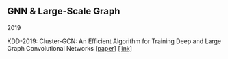## GNN & Large-Scale Graph

2019

KDD-2019: Cluster-GCN: An Efficient Algorithm for Training Deep and Large Graph Convolutional Networks [[paper]](./papers/1905.07953.pdf) [[link]](https://arxiv.org/abs/1905.07953)
